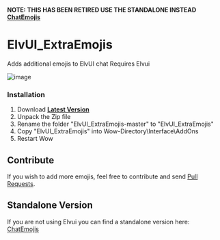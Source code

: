 **NOTE: THIS HAS BEEN RETIRED USE THE STANDALONE INSTEAD [ChatEmojis](https://github.com/Bennylavaa/ChatEmojis)**

# ElvUI_ExtraEmojis
Adds additional emojis to ElvUI chat
Requires Elvui

![image](https://github.com/user-attachments/assets/6b5c3d28-5851-4c8b-a785-ddaaf578dfc1)


### Installation
1. Download **[Latest Version](https://github.com/Bennylavaa/ElvUI_ExtraEmojis/archive/master.zip)**
2. Unpack the Zip file
3. Rename the folder "ElvUI_ExtraEmojis-master" to "ElvUI_ExtraEmojis"
4. Copy "ElvUI_ExtraEmojis" into Wow-Directory\Interface\AddOns
5. Restart Wow

## Contribute

If you wish to add more emojis, feel free to contribute and send [Pull Requests](https://github.com/Bennylavaa/ElvUI_ExtraEmojis/pulls).

## Standalone Version

If you are not using Elvui you can find a standalone version here: [ChatEmojis](https://github.com/Bennylavaa/ChatEmojis)
